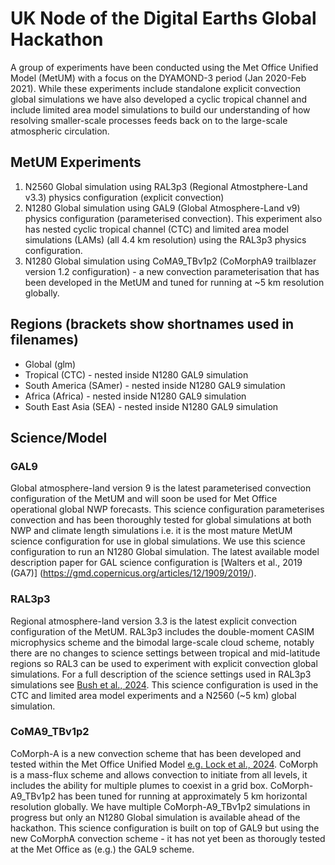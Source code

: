 # UK Node of the Digital Earths Global Hackathon

A group of experiments have been conducted using the Met Office Unified Model (MetUM) with a focus on the DYAMOND-3 period (Jan 2020-Feb 2021). While these experiments include standalone explicit convection global simulations we have also developed a cyclic tropical channel and include limited area model simulations to build our understanding of how resolving smaller-scale processes feeds back on to the large-scale atmospheric circulation.

## MetUM Experiments
 1) N2560 Global simulation using RAL3p3 (Regional Atmostphere-Land v3.3) physics configuration (explicit convection)
 2) N1280 Global simulation using GAL9 (Global Atmosphere-Land v9) physics configuration (parameterised convection). This experiment also has nested cyclic tropical channel (CTC) and limited area model simulations (LAMs) (all 4.4 km resolution) using the RAL3p3 physics configuration. 
 3) N1280 Global simulation using CoMA9_TBv1p2 (CoMorphA9 trailblazer version 1.2 configuration) - a new convection parameterisation that has been developed in the MetUM and tuned for running at ~5 km resolution globally. 

## Regions (brackets show shortnames used in filenames)
 - Global (glm)
 - Tropical (CTC) - nested inside N1280 GAL9 simulation
 - South America (SAmer) - nested inside N1280 GAL9 simulation
 - Africa (Africa) - nested inside N1280 GAL9 simulation
 - South East Asia (SEA) - nested inside N1280 GAL9 simulation

## Science/Model
### GAL9
Global atmosphere-land version 9 is the latest parameterised convection configuration of the MetUM and will soon be used for Met Office operational global NWP forecasts. This science configuration parameterises convection and has been thoroughly tested for global simulations at both NWP and climate length simulations i.e. it is the most mature MetUM science configuration for use in global simulations. We use this science configuration to run an N1280 Global simulation. The latest available model description paper for GAL science configuration is [Walters et al., 2019 (GA7)] (https://gmd.copernicus.org/articles/12/1909/2019/).

### RAL3p3
Regional atmosphere-land version 3.3 is the latest explicit convection configuration of the MetUM. RAL3p3 includes the double-moment CASIM microphysics scheme and the bimodal large-scale cloud scheme, notably there are no changes to science settings between tropical and mid-latitude regions so RAL3 can be used to experiment with explicit convection global simulations. For a full description of the science settings used in RAL3p3 simulations see [Bush et al., 2024](https://gmd.copernicus.org/preprints/gmd-2024-201/). This science configuration is used in the CTC and limited area model experiments and a N2560 (~5 km) global simulation. 

### CoMA9_TBv1p2
CoMorph-A is a new convection scheme that has been developed and tested within the Met Office Unified Model [e.g. Lock et al., 2024](https://rmets.onlinelibrary.wiley.com/doi/full/10.1002/qj.4781). CoMorph is a mass-flux scheme and allows convection to initiate from all levels, it includes the ability for multiple plumes to coexist in a grid box. CoMorph-A9_TBv1p2 has been tuned for running at approximately 5 km horizontal resolution globally. We have multiple CoMorph-A9_TBv1p2 simulations in progress but only an N1280 Global simulation is available ahead of the hackathon. This science configuration is built on top of GAL9 but using the new CoMorphA convection scheme - it has not yet been as thorougly tested at the Met Office as (e.g.) the GAL9 scheme. 
